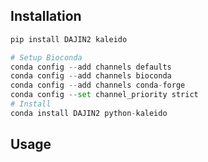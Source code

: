 
## Installation

```python
pip install DAJIN2 kaleido
```

```python
# Setup Bioconda
conda config --add channels defaults
conda config --add channels bioconda
conda config --add channels conda-forge
conda config --set channel_priority strict
# Install
conda install DAJIN2 python-kaleido
```

## Usage


